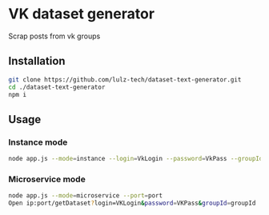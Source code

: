 # VK dataset generator

Scrap posts from vk groups

## Installation

```bash
git clone https://github.com/lulz-tech/dataset-text-generator.git
cd ./dataset-text-generator
npm i
```

## Usage

### Instance mode

```bash
node app.js --mode=instance --login=VkLogin --password=VkPass --groupId=-VkGroupId --out=OutputFileName
```

### Microservice mode

```bash
node app.js --mode=miсroservice --port=port
Open ip:port/getDataset?login=VKLogin&password=VKPass&groupId=groupId
```
